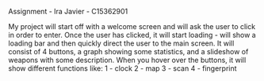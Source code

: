 Assignment - Ira Javier - C15362901

My project will start off with a welcome screen and will ask the user to click in order to enter.
Once the user has clicked, it will start loading - will show a loading bar and then quickly direct
the user to the main screen. It will consist of 4 buttons, a graph showing some statistics, and a
slideshow of weapons with some description. When you hover over the buttons, it will show different
functions like:
1 - clock
2 - map
3 - scan
4 - fingerprint
